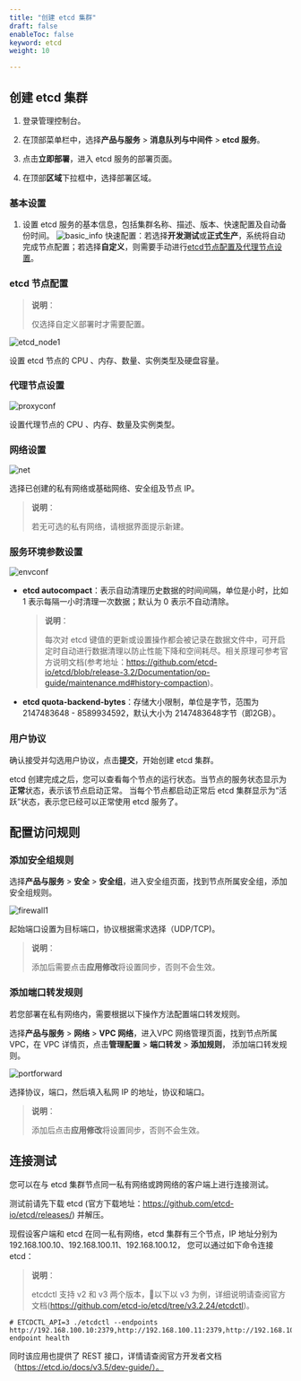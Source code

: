 ```yaml
---
title: "创建 etcd 集群"
draft: false
enableToc: false
keyword: etcd 
weight: 10

---
```




## 创建 etcd 集群

1. 登录管理控制台。
2. 在顶部菜单栏中，选择**产品与服务** > **消息队列与中间件** > **etcd 服务**。

3. 点击**立即部署**，进入 etcd 服务的部署页面。
4. 在顶部**区域**下拉框中，选择部署区域。

### 基本设置

1. 设置 etcd 服务的基本信息，包括集群名称、描述、版本、快速配置及自动备份时间。
   ![basic_info](/middware/etcd/images/basic1.png)
   快速配置：若选择**开发测试**或**正式生产**，系统将自动完成节点配置；若选择**自定义**，则需要手动进行[etcd节点配置](#)[及代理节点设置](#代理节点配置)。
<!--    - 部署方式：**多可用区部署**指节点分散部署在不同可用区，具备更高可用性；**单可用区部署**指节点部署在同一个可用区（可自行指定），节点间网络延迟低。请根据您的业务特点及需求选择。 -->

### etcd 节点配置

> **说明**：
>
> 仅选择自定义部署时才需要配置。

![etcd_node1](/middware/etcd/images/etcd_node1.png)

设置 etcd 节点的 CPU 、内存、数量、实例类型及硬盘容量。

### 代理节点设置

![proxyconf](/middware/etcd/images/proxyconf1.png)

设置代理节点的 CPU 、内存、数量及实例类型。

### 网络设置

![net](/middware/etcd/images/netconf.png)

选择已创建的私有网络或基础网络、安全组及节点 IP。

> **说明**：
>
> 若无可选的私有网络，请根据界面提示新建。

### 服务环境参数设置

![envconf](/middware/etcd/images/envconf1.png)

- **etcd autocompact**：表示自动清理历史数据的时间间隔，单位是小时，比如 1 表示每隔一小时清理一次数据；默认为 0 表示不自动清除。

  > **说明**：
  >
  > 每次对 etcd 键值的更新或设置操作都会被记录在数据文件中，可开启定时自动进行数据清理以防止性能下降和空间耗尽。相关原理可参考官方说明文档(参考地址：https://github.com/etcd-io/etcd/blob/release-3.2/Documentation/op-guide/maintenance.md#history-compaction)。

- **etcd quota-backend-bytes**：存储大小限制，单位是字节，范围为 2147483648 - 8589934592，默认大小为 2147483648字节（即2GB）。

### 用户协议

 确认接受并勾选用户协议，点击**提交**，开始创建 etcd 集群。

etcd 创建完成之后，您可以查看每个节点的运行状态。当节点的服务状态显示为**正常**状态，表示该节点启动正常。 当每个节点都启动正常后 etcd 集群显示为“活跃”状态，表示您已经可以正常使用 etcd 服务了。

## 配置访问规则

### 添加安全组规则

选择**产品与服务** > **安全** > **安全组**，进入安全组页面，找到节点所属安全组，添加安全组规则。

  ![firewall1](/middware/etcd/images/firewall1.png)

  起始端口设置为目标端口，协议根据需求选择（UDP/TCP)。

  > **说明**：
  >
  > 添加后需要点击**应用修改**将设置同步，否则不会生效。

### 添加端口转发规则

若您部署在私有网络内，需要根据以下操作方法配置端口转发规则。

选择**产品与服务** > **网络** > **VPC 网络**，进入VPC 网络管理页面，找到节点所属 VPC，在 VPC 详情页，点击**管理配置** > **端口转发** > **添加规则**， 添加端口转发规则。

  ![portforward](/middware/etcd/images/portforward.png)

选择协议，端口，然后填入私网 IP 的地址，协议和端口。

  > **说明**：
  >
  > 添加后点击**应用修改**将设置同步，否则不会生效。

## 连接测试

您可以在与 etcd 集群节点同一私有网络或跨网络的客户端上进行连接测试。

测试前请先下载 etcd (官方下载地址：https://github.com/etcd-io/etcd/releases/) 并解压。

现假设客户端和 etcd 在同一私有网络，etcd 集群有三个节点，IP 地址分别为192.168.100.10、192.168.100.11、192.168.100.12， 您可以通过如下命令连接 etcd：

> **说明**：
>
> etcdctl 支持 v2 和 v3 两个版本，以下以 v3 为例，详细说明请查阅官方文档(https://github.com/etcd-io/etcd/tree/v3.2.24/etcdctl)。

```
# ETCDCTL_API=3 ./etcdctl --endpoints http://192.168.100.10:2379,http://192.168.100.11:2379,http://192.168.100.12:2379 endpoint health
```

同时该应用也提供了 REST 接口，详情请查阅官方开发者文档（https://etcd.io/docs/v3.5/dev-guide/）。

